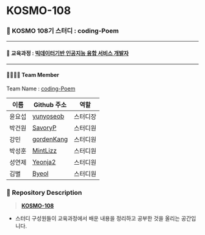 # KOSMO-108

### 🙂 KOSMO 108기 스터디 : coding-Poem

<hr>

#### 🏫 교육과정 : [빅데이터기반 인공지능 융합 서비스 개발자](https://www.ikosmo.co.kr/lecture/LectureListViewRecruited.ans?lectureId=313)

<hr>

#### 👨‍👨‍👧‍👦 Team Member

Team Name : [coding-Poem](https://github.com/orgs/coding-Poem/teams/coding-poem)

|이름|Github 주소|역할|
|--|---|---|
|윤요섭|[yunyoseob](https://github.com/yunyoseob)|스터디장|
|박건원|[SavoryP](https://github.com/SavoryP)|스터디원|
|강민|[gordenKang](https://github.com/gordenKang)|스터디원|
|박성훈|[MintLizz](https://github.com/MintLizz)|스터디원|
|성연제|[Yeonja2](https://github.com/Yeonja2)|스터디원|
|김별|[Byeol](https://github.com/bbbbkim)|스터디원|

### 📁 Repository Description

> **[KOSMO-108](https://github.com/coding-Poem/KOSMO-108)**

- 스터디 구성원들이 교육과정에서 배운 내용을 정리하고 공부한 것을 올리는 공간입니다.
